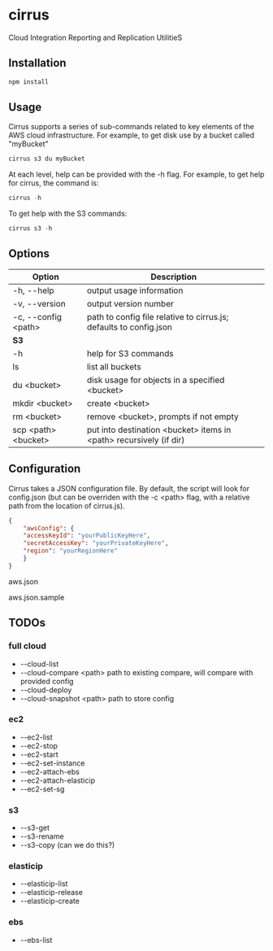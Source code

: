 # cirrus
Cloud Integration Reporting and Replication UtilitieS

## Installation
```javascript
npm install
```

## Usage
Cirrus supports a series of sub-commands related to key elements of the AWS cloud infrastructure.
For example, to get disk use by a bucket called "myBucket"

```javascript
cirrus s3 du myBucket
```

At each level, help can be provided with the -h flag. For example, to get help for cirrus, the command is:

```javascript
cirrus -h
```

To get help with the S3 commands:

```javascript
cirrus s3 -h
```


## Options
| Option             | Description                                              |
|--------------------|----------------------------------------------------------|
| -h, --help | output usage information |
| -v, --version | output version number |
| -c, --config &lt;path&gt; | path to config file relative to cirrus.js; defaults to config.json |
|   **S3**                              ||
| -h | help for S3 commands |
| ls | list all buckets |
| du &lt;bucket&gt; | disk usage for objects in a specified &lt;bucket&gt; |
| mkdir &lt;bucket&gt; | create &lt;bucket&gt; |
| rm &lt;bucket&gt; | remove &lt;bucket&gt;, prompts if not empty |
| scp &lt;path&gt; &lt;bucket&gt; | put into destination &lt;bucket&gt; items in &lt;path&gt; recursively (if dir) |


## Configuration
Cirrus takes a JSON configuration file. By default, the script will look for config.json (but can be overriden with the -c &lt;path&gt; flag, with a relative path from the location of cirrus.js).

```json
{
    "awsConfig": {
	"accessKeyId": "yourPublicKeyHere",
	"secretAccessKey": "yourPrivateKeyHere",
	"region": "yourRegionHere"
    }
}
```

aws.json

aws.json.sample

## TODOs
### full cloud
- --cloud-list
- --cloud-compare &lt;path&gt; path to existing compare, will compare with provided config
- --cloud-deploy
- --cloud-snapshot &lt;path&gt; path to store config

### ec2
- --ec2-list
- --ec2-stop
- --ec2-start
- --ec2-set-instance
- --ec2-attach-ebs
- --ec2-attach-elasticip
- --ec2-set-sg

### s3
- --s3-get
- --s3-rename
- --s3-copy (can we do this?)

### elasticip
-  --elasticip-list
-  --elasticip-release
-  --elasticip-create

### ebs
-  --ebs-list